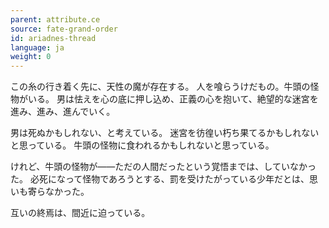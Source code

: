 ```yaml
---
parent: attribute.ce
source: fate-grand-order
id: ariadnes-thread
language: ja
weight: 0
---
```


この糸の行き着く先に、天性の魔が存在する。
人を喰らうけだもの。牛頭の怪物がいる。
男は怯えを心の底に押し込め、正義の心を抱いて、絶望的な迷宮を進み、進み、進んでいく。

男は死ぬかもしれない、と考えている。
迷宮を彷徨い朽ち果てるかもしれないと思っている。
牛頭の怪物に食われるかもしれないと思っている。

けれど、牛頭の怪物が――ただの人間だったという覚悟までは、していなかった。
必死になって怪物であろうとする、罰を受けたがっている少年だとは、思いも寄らなかった。

互いの終焉は、間近に迫っている。
